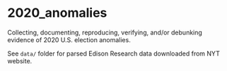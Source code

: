 # 2020_anomalies
Collecting, documenting, reproducing, verifying, and/or debunking evidence of 2020 U.S. election anomalies. 

See `data/` folder for parsed Edison Research data downloaded from NYT website.
